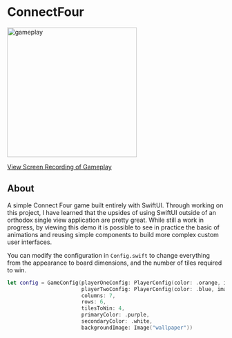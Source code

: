 # ConnectFour

<img width="300" alt="gameplay" src="https://user-images.githubusercontent.com/12777139/65696432-7f205200-e079-11e9-8e3e-9af0fe78ee27.png">

[View Screen Recording of Gameplay](https://twitter.com/Max_Belvedere/status/1177533250715213830)

## About

A simple Connect Four game built entirely with SwiftUI. Through working on this project, I have learned that the upsides of using SwiftUI outside of an orthodox single view application are pretty great. While still a work in progress, by viewing this demo it is possible to see in practice the basic of animations and reusing simple components to build more complex custom user interfaces.

You can modify the configuration in `Config.swift` to change everything from the appearance to board dimensions, and the number of tiles required to win.
```swift
let config = GameConfig(playerOneConfig: PlayerConfig(color: .orange, image: Image(systemName: "tortoise")),
                        playerTwoConfig: PlayerConfig(color: .blue, image: Image(systemName: "hare")),
                        columns: 7,
                        rows: 6,
                        tilesToWin: 4,
                        primaryColor: .purple,
                        secondaryColor: .white,
                        backgroundImage: Image("wallpaper"))

```

